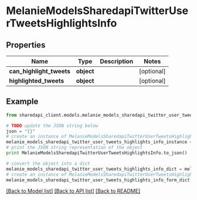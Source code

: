 # MelanieModelsSharedapiTwitterUserTweetsHighlightsInfo


## Properties
Name | Type | Description | Notes
------------ | ------------- | ------------- | -------------
**can_highlight_tweets** | **object** |  | [optional] 
**highlighted_tweets** | **object** |  | [optional] 

## Example

```python
from sharedapi_client.models.melanie_models_sharedapi_twitter_user_tweets_highlights_info import MelanieModelsSharedapiTwitterUserTweetsHighlightsInfo

# TODO update the JSON string below
json = "{}"
# create an instance of MelanieModelsSharedapiTwitterUserTweetsHighlightsInfo from a JSON string
melanie_models_sharedapi_twitter_user_tweets_highlights_info_instance = MelanieModelsSharedapiTwitterUserTweetsHighlightsInfo.from_json(json)
# print the JSON string representation of the object
print MelanieModelsSharedapiTwitterUserTweetsHighlightsInfo.to_json()

# convert the object into a dict
melanie_models_sharedapi_twitter_user_tweets_highlights_info_dict = melanie_models_sharedapi_twitter_user_tweets_highlights_info_instance.to_dict()
# create an instance of MelanieModelsSharedapiTwitterUserTweetsHighlightsInfo from a dict
melanie_models_sharedapi_twitter_user_tweets_highlights_info_form_dict = melanie_models_sharedapi_twitter_user_tweets_highlights_info.from_dict(melanie_models_sharedapi_twitter_user_tweets_highlights_info_dict)
```
[[Back to Model list]](../README.md#documentation-for-models) [[Back to API list]](../README.md#documentation-for-api-endpoints) [[Back to README]](../README.md)


